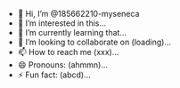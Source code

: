 - 👋 Hi, I’m @185662210-myseneca
- 👀 I’m interested in this...
- 🌱 I’m currently learning that...
- 💞️ I’m looking to collaborate on (loading)...
- 📫 How to reach me (xxx)...
- 😄 Pronouns: (ahmmn)...
- ⚡ Fun fact: (abcd)...

<!---
185662210-myseneca/185662210-myseneca is a ✨ special ✨ repository because its `README.md` (this file) appears on your GitHub profile.
You can click the Preview link to take a look at your changes.
--->
